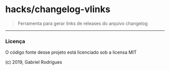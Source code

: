 # hacks/changelog-vlinks
> Ferramenta para gerar links de releases do arquivo changelog

----

### Licença

O código fonte desse projeto está licenciado sob a licensa MIT

(c) 2019, Gabriel Rodrigues
